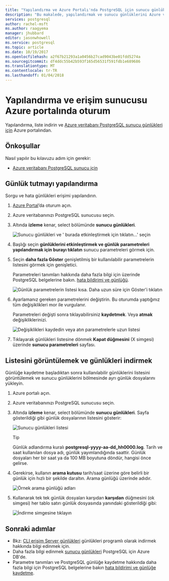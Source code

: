 ```yaml
---
title: "Yapılandırma ve Azure Portalı'nda PostgreSQL için sunucu günlüklerine erişim | Microsoft Docs"
description: "Bu makalede, yapılandırmak ve sunucu günlüklerini Azure veritabanındaki PostgreSQL Azure portalından erişmek açıklar."
services: postgresql
author: rachel-msft
ms.author: raagyema
manager: jhubbard
editor: jasonwhowell
ms.service: postgresql
ms.topic: article
ms.date: 10/19/2017
ms.openlocfilehash: a2f67b21293a1a0456b27cad9043be01fdd5274a
ms.sourcegitcommit: df4ddc55b42b593f165d56531f591fdb1e689686
ms.translationtype: MT
ms.contentlocale: tr-TR
ms.lasthandoff: 01/04/2018
---
```

# <a name="configure-and-access-server-logs-in-the-azure-portal"></a>Yapılandırma ve erişim sunucusu Azure portalında oturum

Yapılandırma, liste indirin ve [Azure veritabanı PostgreSQL sunucu günlükleri için](concepts-server-logs.md) Azure portalından.

## <a name="prerequisites"></a>Önkoşullar
Nasıl yapılır bu kılavuzu adım için gerekir:
- [Azure veritabanı PostgreSQL sunucu için](quickstart-create-server-database-portal.md)

## <a name="configure-logging"></a>Günlük tutmayı yapılandırma
Sorgu ve hata günlükleri erişimi yapılandırın. 

1. [Azure Portal](http://portal.azure.com/)’da oturum açın.

2. Azure veritabanınızı PostgreSQL sunucusu seçin.

3. Altında **izleme** kenar, select bölümünde **sunucu günlükleri**. 

   ![Sunucu günlükleri ve ' burada etkinleştirmek için tıklatın...' seçin](./media/howto-configure-server-logs-in-portal/1-select-server-logs-configure.png)

4. Başlığı seçin **günlüklerini etkinleştirmek ve günlük parametreleri yapılandırmak için burayı tıklatın** sunucu parametreleri görmek için.

5. Seçin **daha fazla Göster** genişletilmiş bir kullanılabilir parametrelerin listesini görmek için genişletici. 

   Parametreleri tanımları hakkında daha fazla bilgi için üzerinde PostgreSQL belgelerine bakın. [hata bildirimi ve günlüğü](https://www.postgresql.org/docs/current/static/runtime-config-logging.html).

   ![Günlük parametrelerin listesi kısa. Daha uzun süre için Göster'i tıklatın](./media/howto-configure-server-logs-in-portal/2-show-more.png)

6. Ayarlamanız gereken parametrelerini değiştirin. Bu oturumda yaptığınız tüm değişiklikleri mor ile vurgulanır.

   Parametreleri değişti sonra tıklayabilirsiniz **kaydetmek**. Veya **atmak** değişikliklerinizi. 

   ![Değişiklikleri kaydedin veya atın parametrelerle uzun listesi](./media/howto-configure-server-logs-in-portal/3-save-discard.png)

7. Tıklayarak günlükleri listesine dönmek **Kapat düğmesini** (X simgesi) üzerinde **sunucu parametreleri** sayfası.

## <a name="view-list-and-download-logs"></a>Listesini görüntülemek ve günlükleri indirmek
Günlüğe kaydetme başladıktan sonra kullanılabilir günlüklerini listesini görüntülemek ve sunucu günlüklerini bölmesinde ayrı günlük dosyalarını yükleyin. 

1. Azure portalı açın.

2. Azure veritabanınızı PostgreSQL sunucusu seçin.

3. Altında **izleme** kenar, select bölümünde **sunucu günlükleri**. Sayfa gösterildiği gibi günlük dosyalarının listesini gösterir:

   ![Sunucu günlükleri listesi](./media/howto-configure-server-logs-in-portal/4-server-logs-list.png)

   > [!TIP]
   > Günlük adlandırma kuralı **postgresql-yyyy-aa-dd_hh0000.log**. Tarih ve saat kullanılan dosya adı, günlük yayımlandığında saattir. Günlük dosyaları her bir saat ya da 100 MB boyutuna döndür, hangisi önce gelirse.

4. Gerekirse, kullanın **arama kutusu** tarih/saat üzerine göre belirli bir günlük için hızlı bir şekilde daraltın. Arama günlüğü üzerinde adıdır.

   ![Örnek arama günlüğü adları](./media/howto-configure-server-logs-in-portal/5-search.png)

5. Kullanarak tek tek günlük dosyaları karşıdan **karşıdan** düğmesini (ok simgesi) her tablo satırı günlük dosyasında yanındaki gösterildiği gibi:

   ![İndirme simgesine tıklayın](./media/howto-configure-server-logs-in-portal/6-download.png)

## <a name="next-steps"></a>Sonraki adımlar
- Bkz: [CLI erişim Server günlükleri](howto-configure-server-logs-using-cli.md) günlükleri programlı olarak indirmek hakkında bilgi edinmek için.
- Daha fazla bilgi edinmek [sunucu günlükleri](concepts-server-logs.md) PostgreSQL için Azure DB'de. 
- Parametre tanımları ve PostgreSQL günlüğe kaydetme hakkında daha fazla bilgi için PostgreSQL belgelerine bakın [hata bildirimi ve günlüğe kaydetme](https://www.postgresql.org/docs/current/static/runtime-config-logging.html).

